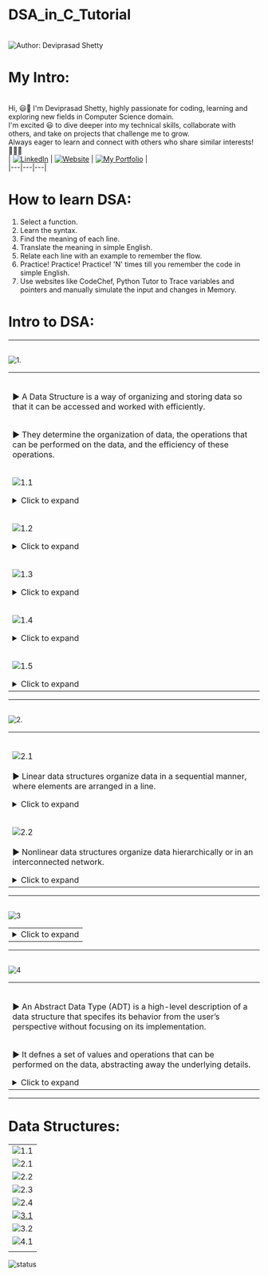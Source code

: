 # DSA_in_C_Tutorial


<br> ![Author: Deviprasad Shetty](https://img.shields.io/badge/Author-Deviprasad%20Shetty-000000?style=for-the-badge&labelColor=white)
<br> 


# My Intro:
<br> Hi, 😃👋 I'm Deviprasad Shetty, highly passionate for coding, learning and exploring new fields in Computer Science domain. 
<br> I'm excited 😃 to dive deeper into my technical skills, collaborate with others, and take on projects that challenge me to grow. 
<br> Always eager to learn and connect with others who share similar interests! 🤗🧑‍💻
<br> 
| [![LinkedIn](https://img.shields.io/badge/LinkedIn-%230077B5?style=for-the-badge&logo=LinkedIn&logoColor=white)](https://linkedin.com/in/deviprasad-shetty-4bba49313) | [![Website](https://img.shields.io/badge/Website-indigo?style=for-the-badge&logo=About.me&logoColor=white)](https://yourwebsite.com/) | [![My Portfolio](https://img.shields.io/badge/My_Portfolio-000?style=for-the-badge&logo=GitHub&logoColor=white)](https://github.com/DeviprasadShetty9833/My_Portfolio)  |                      
|---|---|---|
<br> 

# How to learn DSA:
1. Select a function.
2. Learn the syntax.
3. Find the meaning of each line.
4. Translate the meaning in simple English.
5. Relate each line with an example to remember the flow.
6. Practice! Practice! Practice! 'N' times till you remember the code in simple English.
7. Use websites like CodeChef, Python Tutor to Trace variables and pointers and manually simulate the input and changes in Memory.

# Intro to DSA:

---

<br> ![1.](https://img.shields.io/badge/_1]_-Overview%20of%20Data%20Structure-000080?style=for-the-badge&logo=C&logoColor=white)   

<table>
<tr><td>

<br> ▶️ A Data Structure is a way of organizing and storing data so that it can be accessed and worked with efficiently. 

<br> ▶️ They determine the organization of data, the operations that can be performed on the data, and the efficiency of these operations.

<br> ![1.1](https://img.shields.io/badge/_1.1_-Importance%20of%20Data%20Structures-000080?style=for-the-badge&logo=C&logoColor=white)   

<details>
  <summary>Click to expand</summary>

```html
 
1. Efficient Data Handling : Data structures allow for efficient organization and manipulation of data, enabling faster processing.

2. Optimized Resource Usage : Proper data structures reduce memory and processing requirements.

3. Problem Solving : Many computational problems are best addressed by choosing the appropriate data structure.

4. Real-World Applications :

   •  Databases use trees and hash tables for efcient indexing.

   •  Search engines rely on graphs for ranking and searching.

   •  Compilers use stacks to evaluate expressions and manage function calls.

```

</details> 


<br> ![1.2](https://img.shields.io/badge/_1.2_-Key_Components_of_Data_Structures-000080?style=for-the-badge&logo=C&logoColor=white)   

<details>
  <summary>Click to expand</summary>
  
```html

1. Data Organization: The arrangement of data in memory (e.g., continuous blocks in arrays).

2. Data Manipulation: Operations like insertion, deletion, and updating of data.

3. Access Mechanism: Determines how data can be retrieved and stored efciently.

```

</details> 

<br> ![1.3](https://img.shields.io/badge/_1.3_-Classifcation_of_Data_Structures-000080?style=for-the-badge&logo=C&logoColor=white)   

<details>
  <summary>Click to expand</summary>

<br> 🟠 Data structures can broadly be classifed into two categories:
  
```html

1. Primitive Data Structures
   • Basic data types that are directly operated upon by machine-level instructions.
   • Examples: Integers, Floats, Characters, Strings, and Boolean.

2. Non-Primitive Data Structures
   • More complex data structures built using primitive data types.
   • Examples:
      - Linear: Array, Stack, Queue, Linked List.
      - Nonlinear: Tree, Graph.

```

</details> 

<br> ![1.4](https://img.shields.io/badge/_1.4_-Types_of_Data_Structures-000080?style=for-the-badge&logo=C&logoColor=white)   

<details>
  <summary>Click to expand</summary>
  
```html

1. Linear Data Structures:
   • Data is arranged sequentially, and each element is connected to its previous and next element.
   • Examples: Arrays, Stacks, Queues, Linked Lists.

2. Nonlinear Data Structures:
   • Data is arranged in a hierarchical manner, with no strict sequence.
   • Examples: Trees, Graphs.

3. Static Data Structures:
   • Fixed size; memory is allocated at Compile-time.
   • Example: Array.

4. Dynamic Data Structures:
   • Flexible size; memory is allocated and deallocated at Runtime.
   • Example: Linked List.

```

</details> 

<br> ![1.5](https://img.shields.io/badge/_1.5_-Real_Life_Applications_of_Data_Structures-000080?style=for-the-badge&logo=C&logoColor=white)   

<details>
  <summary>Click to expand</summary>

<br> ▶️ A solid understanding of data structures is essential for designing efcient algorithms and writing optimized programs.

<br> ▶️ Selecting the right data structure for a given application is key to balancing speed, memory, and complexity. 

<br> ▶️ As computational demands grow, the choice and implementation of data structures become increasingly critical in developing scalable solutions.
  
```html

1. Arrays: Used in image processing, databases, and matrix manipulation.

2. Stacks: Used for managing function calls in programming and expression evaluation.

3. Queues: Implemented in scheduling systems (CPU scheduling, printers).

4. Linked Lists: Basis for dynamic memory allocation, such as in compilers and real-time systems.

5. Trees: Used in hierarchical databases, XML parsers, and fle systems.

6. Graphs: Essential for network routing, social media analytics, and web page ranking.

```

</details> 

</td></tr>
</table>

---

<br> ![2.](https://img.shields.io/badge/_2]_-Classifcation_of_Non_Primitive_Data_Structures-000080?style=for-the-badge&logo=C&logoColor=white)   

<table>
<tr><td>

<br> ![2.1](https://img.shields.io/badge/_2.1_-Linear_Data_Structures-000080?style=for-the-badge&logo=C&logoColor=white)   
<br> ▶️ Linear data structures organize data in a sequential manner, where elements are arranged in a line. 

<details>
  <summary>Click to expand</summary>

<br> 🟠 Key Characteristics:

```html
1. Elements are stored consecutively.

2. Traversal is straightforward (one-dimensional).

3. Fixed or variable size.

```

🟠 Examples:

<table>
<tr><td>

1. Array: A collection of elements stored in contiguous memory locations.

```html

Operations:

- Accessing: Constant time (using index).

- Searching: Linear search (O(n)) or binary search (O(log n) for sorted arrays).

- Insertion/Deletion: Expensive in terms of shifting elements.

Applications: Used in matrices, image processing, and database indexing.

```

2. Stack: A collection following the Last In, First Out (LIFO) principle. 

```html

Operations:

- Push: Insert an element.

- Pop: Remove the top element.

- Peek: View the top element.

Applications: Used in recursion, expression evaluation, and undo functionality.

```

3. Queue: A collection following the First In, First Out (FIFO) principle. 

```html

Types:

• Simple Queue.

• Circular Queue.

• Priority Queue.

• Deque (Double-Ended Queue).

Applications: Scheduling algorithms, resource sharing in operating systems.

```

4. Linked List: A collection of nodes, where each node contains data and a pointer to the next node.

```html

Types:

• Singly Linked List: Points only to the next node.

• Doubly Linked List: Points to both next and previous nodes.

• Circular Linked List: Last node points to the frst node.

Advantages: Dynamic size, efficient insertion/deletion.

Disadvantages: Higher memory usage due to pointers.

```

</td></tr>
</table>

</details> 

<br> ![2.2](https://img.shields.io/badge/_2.2_-Nonlinear_Data_Structures-000080?style=for-the-badge&logo=C&logoColor=white)   
<br> ▶️ Nonlinear data structures organize data hierarchically or in an interconnected network.

<details>
  <summary>Click to expand</summary>

<br> 🟠 Key Characteristics:

```html

1. Elements are not stored sequentially.

2. Provide efficient relationships between data.

```

🟠 Examples:

<table>
<tr><td>

1. Trees: A hierarchical structure consisting of nodes, with one root node and child nodes.

```html
  
Types:

• Binary Tree: Each node has at most two children.

• Binary Search Tree: Left child < root < right child.

• AVL Tree, Red-Black Tree: Balanced binary trees.

Applications: Used in databases, fle systems, and network routing.

```

2. Graphs: Consist of vertices (nodes) and edges (connections).

```html
  
Types:

• Directed vs. Undirected Graphs.

• Weighted vs. Unweighted Graphs.

• Cyclic vs. Acyclic Graphs.

Applications: Used in social networks, web page ranking, and shortest path algorithms.

```

</td></tr>
</table>

</details> 

</td></tr>
</table>

---

<br> ![3](https://img.shields.io/badge/_3]_-Operations_on_Data_Structures-000080?style=for-the-badge&logo=C&logoColor=white)

<table>
<tr><td>

<details>
  <summary>Click to expand</summary>
  
<br> 
  
```html

1. Insertion: Adding an element to the data structure.
   • Example: Adding a node to a linked list.

2. Deletion: Removing an element.
   • Example: Removing an element from a stack or queue.

3. Traversal: Accessing each element for processing.
   • Example: Iterating through an array or linked list.

4. Searching: Finding a particular element.
   • Example: Linear search or binary search in arrays.

5. Sorting: Arranging elements in a specifc order.
   • Example: Sorting an array using Bubble Sort or Quick Sort.

6. Merging: Combining two data structures into one.
   • Example: Merging two sorted arrays.

```

</details> 

</td></tr>
</table>

---

<br> ![4](https://img.shields.io/badge/_4]_-Abstract_Data_Type-000080?style=for-the-badge&logo=C&logoColor=white)

<table>
<tr><td>

<br> ▶️ An Abstract Data Type (ADT) is a high-level description of a data structure that specifes its behavior from the user’s perspective without focusing on its implementation. 

<br> ▶️ It defnes a set of values and operations that can be performed on the data, abstracting away the underlying details.

<details>
  <summary>Click to expand</summary>

<br> 🟠 Key Characteristics:

```html

1. Encapsulation: Combines data and the operations that manipulate the data into a single unit.

2. Abstraction: Emphasizes “what” operations the ADT can perform rather than “how” they are implemented.

3. Independence: Implementation can vary as long as the ADT behavior is preserved.

4. Focus on Functionality: Specifes operations, their inputs, outputs, and expected behavior, independent of programming language or system constraints.

```

<br> 🟠 Components:

```html

1. Domain (Data): The set of all possible values the ADT can hold.
   For example, In a stack, the domain includes all elements that can be stored in the stack.

2. Operations: The set of operations defned for the ADT.
   Each operation has:

• Name: What the operation is called.

• Input: Parameters or data required for the operation.

• Output: The result of the operation.

3. Properties: Rules or axioms that describe the behavior of the operations (e.g., in a queue, the frst element inserted is the frst to be removed).

``` 

<br> 🟠 Examples:

<table>
<tr><td>

1. List ADT:

```html

Domain: A finite sequence of elements.

Operations:

- Insert (add an element at a specific position).

- Delete (remove an element from a specific position).

- Traverse (access each element sequentially).

- Search (find an element in the list).

```

2. Stack ADT:

```html

Domain: A collection of elements where elements are added and removed in a Last In, First Out (LIFO) manner.

Operations:

- Push: Add an element to the top of the stack.

- Pop: Remove and return the top element.

- Peek/Top: Return the top element without removing it.

- IsEmpty: Check if the stack is empty.

```

3. Queue ADT:

```html

Domain: A collection of elements where elements are added at one end (rear) and removed from the other end (front), following a First In, First Out (FIFO) principle.

Operations:

- Enqueue: Add an element to the rear.

- Dequeue: Remove and return the front element.

- Peek/Front: Return the front element without removing it.

- IsEmpty: Check if the queue is empty.

```

4. Deque (Double-Ended Queue) ADT:

```html

Domain: A collection of elements where elements can be added or removed from both ends.

Operations:

- InsertFront, InsertRear.

- DeleteFront, DeleteRear.

- PeekFront, PeekRear.

```

5. Priority Queue ADT:

```html

Domain: A collection of elements with associated priorities.

Operations:

- Insert: Add an element with a priority.

- RemoveHighestPriority: Remove the element with the highest priority.

```

6. Set ADT:

```html

Domain: A collection of unique elements.

Operations:

- Insert: Add an element to the set.

- Remove: Delete an element from the set.

- Union: Combine two sets.

- Intersection: Find common elements in two sets.

- Difference: Find elements present in one set but not the other.

```

</td></tr>
</table>

<br> 🟠 Properties of ADTs:

```html

1. Abstract Interface: The ADT specifes what the operations do, not how they are implemented.

2. Independence from Implementation: The ADT does not restrict how the data is stored or manipulated internally.

3. Platform-Independent: The same ADT can be implemented diferently on various platforms or programming languages.

4. Reusability: ADTs provide a reusable interface that can be applied to various contexts.

```

<br> 🟠 Benefts of Using ADTs:

```html

1. Encapsulation: Encapsulates data and operations, allowing developers to work with high-level abstractions.

2. Modularity:Promotes separation between implementation and usage, making code easier to understand and maintain.

3. Flexibility:Multiple implementations can coexist for the same ADT, allowing optimization for diferent use cases.

4. Ease of Use:Users only need to understand the ADT’s operations, not its implementation.

```

|  |  |  |
|---|---|---|
| **Aspect** | **ADT (Abstract Data Type)** | **Data Structure** |
| **Defnition** | Abstract model specifying behavior. | Concrete implementation of organizing data. |
| **Focus** | Focuses on what operations can be performed. | Focuses on how operations are implemented. |
| **Implementation** | Independent of programming language and system. | Specifc to programming language and platform. |
| **Abstraction Level** | High-level concept abstracting implementation details. | Low-level representation in memory. |
| **Reusability** | Reusable across various implementations. | May not always be reusable without modifcation. |
| **User Interaction** | Users interact with the operations defned by the ADT. | Users interact with the actual implementation. |
| **Examples** | Stack, Queue, Set, List. | Array, Linked List, Hash Table, Tree. |
|  |  |  |

</details>

</td></tr>
</table>

---

# Data Structures:

<!-- 1) Make diff. repositories for each.
2) Copy their Readme.md and paste it here.
3) Delete the repos. -->

|   |
|---|
| ![1.1](https://img.shields.io/badge/_1.1]_-Stack-000080?style=for-the-badge&logo=C&logoColor=white) | 
| ![2.1](https://img.shields.io/badge/_2.1]_-Linear_Queue-000080?style=for-the-badge&logo=C&logoColor=white) | 
| ![2.2](https://img.shields.io/badge/_2.2]_-Double_Queue-000080?style=for-the-badge&logo=C&logoColor=white) |
| ![2.3](https://img.shields.io/badge/_2.3]_-Circular_Queue-000080?style=for-the-badge&logo=C&logoColor=white) |
| ![2.4](https://img.shields.io/badge/_2.4]_-Priority_Queue-000080?style=for-the-badge&logo=C&logoColor=white) |
| [![3.1](https://img.shields.io/badge/_3.1]_-Singly_Linked_List-000080?style=for-the-badge&logo=C&logoColor=white)](https://github.com/DeviprasadShetty9833/Singly_Linked_List.c) |
| ![3.2](https://img.shields.io/badge/_3.2]_-Doubly_Linked_List-000080?style=for-the-badge&logo=C&logoColor=white) |
| ![4.1](https://img.shields.io/badge/_4.1]_-Binary_Search_Tree-000080?style=for-the-badge&logo=C&logoColor=white) |
|   |


 ![status](https://img.shields.io/badge/status-upcoming-yellow)
